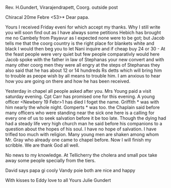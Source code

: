 Rev. H.Gundert, Virarajendrapett, Coorg. outside post

 Chiracal 20me Febre <53>*
Dear papa.

Yours I received Friday eveni for which accept my thanks. Why I still write you will soon find out as I have always some petitions Hebich has brought me no Cambely from Payavur as I expected none were to be got; but Jacob tells me that the coorg country is the right place for blankets white and black I would then beg you to let Nani inquire and if cheap buy 24 or 30 - At the feast people were very quiet but few people comparativly would here Jacob spoke with the father in law of Stephanas your new convert and with many other coorg men they were all engry at the steps of Stephanas they also said that he has about 12 or 14 hundreds Rs detts which will bring him to trouble as peope wish by all means to trouble him. I am anxious to hear how you are going on there and how he has been received.

Yesterday in chapel all people asked after you. Mrs Young paid a visit saturday evening. Cpt Carr has promised one for this evening. A young officer <Newbery 19 Febr>1 has died I foget the name. Griffith <the chaplain>* was with him nearly the whole night. Gomperts <Gompertz>* was too. the Chaplain said before many officers who were standing near the sick one here is a calling for every one of us to seek salvation before it be too late. Though the dying had had a steady life very high church man he said before his companions to a question about the hopes of his soul. I have no hope of salvation. I have trifled too much with religion. Many young men are shaken among whom Mr. Gray who already one came to chapel before. Now I will finish my scribble. We are thank God all well.

No news to my knowledge. At Tellicherry the cholera and small pox take away some people specially from the tiers.

David says papa gi cooly Vandy poie both are nice and happy

With kisses to Eddy love to all
 Yours Julie Gundert

